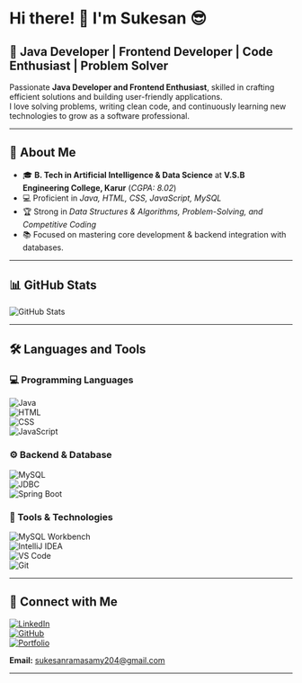 # Hi there! 👋 I'm Sukesan 😎

## 🚀 Java Developer | Frontend Developer | Code Enthusiast | Problem Solver

Passionate **Java Developer and Frontend Enthusiast**, skilled in crafting efficient solutions and building user-friendly applications.  
I love solving problems, writing clean code, and continuously learning new technologies to grow as a software professional.  

---

## 🌟 About Me  

- 🎓 **B. Tech in Artificial Intelligence & Data Science** at **V.S.B Engineering College, Karur** (*CGPA: 8.02*)  
- 💻 Proficient in *Java, HTML, CSS, JavaScript, MySQL*  
- 🏆 Strong in *Data Structures & Algorithms, Problem-Solving, and Competitive Coding*  
- 📚 Focused on mastering core development & backend integration with databases.  

---

## 📊 GitHub Stats  

![GitHub Stats](https://github-readme-stats.vercel.app/api?username=Sukesan28&show_icons=true&theme=radical&hide_border=true&include_all_commits=true&count_private=true)  

---

## 🛠 Languages and Tools  

### 💻 Programming Languages  
![Java](https://img.shields.io/badge/Java-ED8B00?style=for-the-badge&logo=java&logoColor=white)  
![HTML](https://img.shields.io/badge/HTML5-E34F26?style=for-the-badge&logo=html5&logoColor=white)  
![CSS](https://img.shields.io/badge/CSS3-1572B6?style=for-the-badge&logo=css3&logoColor=white)  
![JavaScript](https://img.shields.io/badge/JavaScript-F7E018?style=for-the-badge&logo=javascript&logoColor=black)  

### ⚙️ Backend & Database  
![MySQL](https://img.shields.io/badge/MySQL-4479A1?style=for-the-badge&logo=mysql&logoColor=white)  
![JDBC](https://img.shields.io/badge/JDBC-007396?style=for-the-badge&logo=java&logoColor=white)  
![Spring Boot](https://img.shields.io/badge/Spring_Boot-6DB33F?style=for-the-badge&logo=springboot&logoColor=white)  

### 🔧 Tools & Technologies  
![MySQL Workbench](https://img.shields.io/badge/MySQL_Workbench-00758F?style=for-the-badge&logo=mysql&logoColor=white)  
![IntelliJ IDEA](https://img.shields.io/badge/IntelliJIDEA-000000?style=for-the-badge&logo=intellijidea&logoColor=white)  
![VS Code](https://img.shields.io/badge/VS%20Code-007ACC?style=for-the-badge&logo=visual-studio-code&logoColor=white)  
![Git](https://img.shields.io/badge/Git-F05032?style=for-the-badge&logo=git&logoColor=white)  

---

## 💼 Connect with Me  

[![LinkedIn](https://img.shields.io/badge/LinkedIn-0A66C2?style=for-the-badge&logo=linkedin&logoColor=white)](https://www.linkedin.com/in/sukesan-r-98720a280/)  
[![GitHub](https://img.shields.io/badge/GitHub-181717?style=for-the-badge&logo=github&logoColor=white)](https://github.com/Sukesan28)  
[![Portfolio](https://img.shields.io/badge/Portfolio-FF5722?style=for-the-badge&logo=google-chrome&logoColor=white)](https://sukesan28.neocities.org/portfolio/)  

**Email:** sukesanramasamy204@gmail.com  

---
